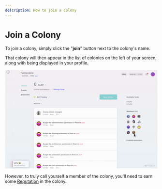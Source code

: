 ```yaml
---
description: How to join a colony
---
```


# Join a Colony

To join a colony, simply click the "**join**" button next to the colony's name.

That colony will then appear in the list of colonies on the left of your screen, along with being displayed in your profile.

![](<../../assets/Screen record from 2021-03-03 15.40.20.gif>)

However, to truly call yourself a member of the colony, you'll need to earn some [Reputation](../key-concepts/reputation/) in the colony.
